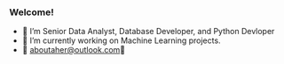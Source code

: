 ### Welcome!
- 🔭 I’m Senior Data Analyst, Database Developer, and Python Devloper
- 🌱 I’m currently working on Machine Learning projects.
- 🤔 aboutaher@outlook.com👋

<!--
**aboutaher/aboutaher** is a ✨ _special_ ✨ repository because its `README.md` (this file) appears on your GitHub profile.

- 🔭 I’m Senior Data Analyst, Database Developer, and Python Devloper
- 🌱 I’m currently working on Machine Learning projects.
- 🤔 aboutaher@outlook.com

